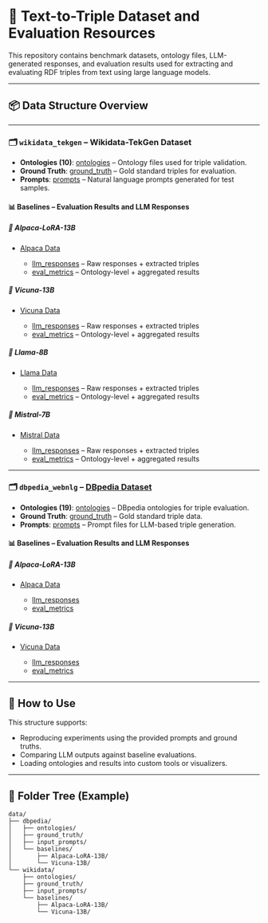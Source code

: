 # 🧠 Text-to-Triple Dataset and Evaluation Resources

This repository contains benchmark datasets, ontology files, LLM-generated responses, and evaluation results used for extracting and evaluating RDF triples from text using large language models.

---

## 📦 Data Structure Overview

---

### 🗂️ `wikidata_tekgen` – Wikidata-TekGen Dataset

* **Ontologies (10)**: [ontologies](data/wikidata/ontologies) – Ontology files used for triple validation.
* **Ground Truth**: [ground\_truth](https://github.com/Balramt/Text_to_Knowledge_Graph_Generation/tree/main/data/wikidata/ground_truth) – Gold standard triples for evaluation.
* **Prompts**: [prompts]([data/wikidata/input_prompts/cot_prompts](https://github.com/Balramt/Text_to_Knowledge_Graph_Generation/tree/main/data/wikidata/prompts)) – Natural language prompts generated for test samples.

#### 📊 Baselines – Evaluation Results and LLM Responses

##### 🔹 Alpaca-LoRA-13B

* [Alpaca Data]([data/wikidata/baselines/Alpaca-LoRA-13B](https://github.com/Balramt/Text_to_Knowledge_Graph_Generation/tree/main/data/wikidata/baselines/Alpaca-LoRA-13B))

  * [llm\_responses]([data/wikidata/baselines/Alpaca-LoRA-13B/llm_responses](https://github.com/Balramt/Text_to_Knowledge_Graph_Generation/tree/main/data/wikidata/baselines/Alpaca-LoRA-13B/llm_response)) – Raw responses + extracted triples
  * [eval\_metrics]([data/wikidata/baselines/Alpaca-LoRA-13B/eval_metrics](https://github.com/Balramt/Text_to_Knowledge_Graph_Generation/tree/main/data/wikidata/baselines/Alpaca-LoRA-13B/evaluation_statistics/baseline_statistics)) – Ontology-level + aggregated results

##### 🔹 Vicuna-13B

* [Vicuna Data]([data/wikidata/baselines/Vicuna-13B](https://github.com/Balramt/Text_to_Knowledge_Graph_Generation/tree/main/data/wikidata/baselines/Vicuna-13B))

  * [llm\_responses]([data/wikidata/baselines/Vicuna-13B/llm_responses](https://github.com/Balramt/Text_to_Knowledge_Graph_Generation/tree/main/data/wikidata/baselines/Vicuna-13B/llm_response)) – Raw responses + extracted triples
  * [eval\_metrics]([data/wikidata/baselines/Vicuna-13B/eval_metrics](https://github.com/Balramt/Text_to_Knowledge_Graph_Generation/tree/main/data/wikidata/baselines/Vicuna-13B/evaluation_statistics/baseline_statistics)) – Ontology-level + aggregated results

##### 🔹 Llama-8B

* [Llama Data]([data/wikidata/baselines/Alpaca-LoRA-13B](https://github.com/Balramt/Text_to_Knowledge_Graph_Generation/tree/main/data/wikidata/baselines/Llama-8B))

  * [llm\_responses]([data/wikidata/baselines/Alpaca-LoRA-13B/llm_responses](https://github.com/Balramt/Text_to_Knowledge_Graph_Generation/tree/main/data/wikidata/baselines/Llama-8B/llm_response)) – Raw responses + extracted triples
  * [eval\_metrics]([data/wikidata/baselines/Alpaca-LoRA-13B/eval_metrics](https://github.com/Balramt/Text_to_Knowledge_Graph_Generation/tree/main/data/wikidata/baselines/Llama-8B/evaluation_statistics)) – Ontology-level + aggregated results

##### 🔹 Mistral-7B

* [Mistral Data]([data/wikidata/baselines/Alpaca-LoRA-13B](https://github.com/Balramt/Text_to_Knowledge_Graph_Generation/tree/main/data/wikidata/baselines/Mistral-7B))

  * [llm\_responses]([data/wikidata/baselines/Alpaca-LoRA-13B/llm_responses](https://github.com/Balramt/Text_to_Knowledge_Graph_Generation/tree/main/data/wikidata/baselines/Mistral-7B/llm_response)) – Raw responses + extracted triples
  * [eval\_metrics]([data/wikidata/baselines/Alpaca-LoRA-13B/eval_metrics](https://github.com/Balramt/Text_to_Knowledge_Graph_Generation/tree/main/data/wikidata/baselines/Mistral-7B/evaluation_statistics)) – Ontology-level + aggregated results

---

### 🗂️ `dbpedia_webnlg` – [DBpedia Dataset](data/dbpedia)

* **Ontologies (19)**: [ontologies](data/dbpedia/ontologies) – DBpedia ontologies for triple evaluation.
* **Ground Truth**: [ground\_truth](data/dbpedia/ground_truth) – Gold standard triple data.
* **Prompts**: [prompts](data/dbpedia/input_prompts/cot_prompts) – Prompt files for LLM-based triple generation.

#### 📊 Baselines – Evaluation Results and LLM Responses

##### 🔹 Alpaca-LoRA-13B

* [Alpaca Data](data/dbpedia/baselines/Alpaca-LoRA-13B)

  * [llm\_responses](data/dbpedia/baselines/Alpaca-LoRA-13B/llm_responses)
  * [eval\_metrics](data/dbpedia/baselines/Alpaca-LoRA-13B/eval_metrics)

##### 🔹 Vicuna-13B

* [Vicuna Data](data/dbpedia/baselines/Vicuna-13B)

  * [llm\_responses](data/dbpedia/baselines/Vicuna-13B/llm_responses)
  * [eval\_metrics](data/dbpedia/baselines/Vicuna-13B/eval_metrics)

---

## 🧪 How to Use

This structure supports:

* Reproducing experiments using the provided prompts and ground truths.
* Comparing LLM outputs against baseline evaluations.
* Loading ontologies and results into custom tools or visualizers.

---

## 📁 Folder Tree (Example)

```
data/
├── dbpedia/
│   ├── ontologies/
│   ├── ground_truth/
│   ├── input_prompts/
│   └── baselines/
│       ├── Alpaca-LoRA-13B/
│       └── Vicuna-13B/
└── wikidata/
    ├── ontologies/
    ├── ground_truth/
    ├── input_prompts/
    └── baselines/
        ├── Alpaca-LoRA-13B/
        └── Vicuna-13B/
```
